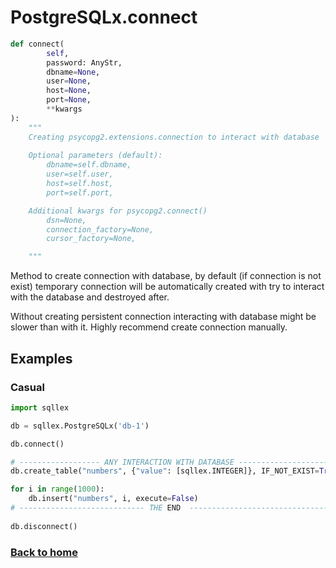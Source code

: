 # PostgreSQLx.connect

```python
def connect(
        self,
        password: AnyStr,
        dbname=None,
        user=None,
        host=None,
        port=None,
        **kwargs
):
    """
    Creating psycopg2.extensions.connection to interact with database
    
    Optional parameters (default):
        dbname=self.dbname,
        user=self.user,
        host=self.host,
        port=self.port,

    Additional kwargs for psycopg2.connect()
        dsn=None,
        connection_factory=None,
        cursor_factory=None,

    """
```

Method to create connection with database, by default (if connection is not exist)
temporary connection will be automatically created with try to interact with the 
database and destroyed after. 

Without creating persistent connection interacting with database might be slower than with it. 
Highly recommend create connection manually.


## Examples

### Casual

```python
import sqllex

db = sqllex.PostgreSQLx('db-1')

db.connect()

# ------------------ ANY INTERACTION WITH DATABASE -----------------------
db.create_table("numbers", {"value": [sqllex.INTEGER]}, IF_NOT_EXIST=True)

for i in range(1000):
    db.insert("numbers", i, execute=False)
# ---------------------------- THE END  ----------------------------------
    
db.disconnect()

```

### [Back to home](README.md)